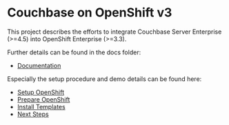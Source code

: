 # Couchbase on OpenShift v3

This project describes the efforts to integrate Couchbase Server Enterprise (>=4.5) into OpenShift Enterprise (>=3.3).

Further details can be found in the docs folder: 

* [Documentation](docs/)

Especially the setup procedure and demo details can be found here:

* [Setup OpenShift](docs/Setup-OpenShift.md)
* [Prepare OpenShift](docs/Prepare-OpenShift.md)
* [Install Templates](docs/OpenShift-Demos.md)
* [Next Steps](docs/Next-Steps.md)
